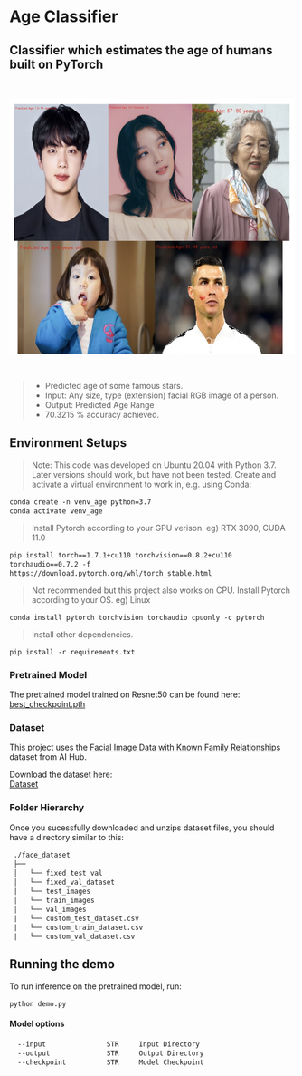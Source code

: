 # Age Classifier <br/> 
## Classifier which estimates the age of humans built on PyTorch <br/> 

<br/>
<p align= "center">
<img src="repo_img/output.png" width="600" height="450" />
</p>
<br/>

> - Predicted age of some famous stars. 
> - Input: Any size, type (extension) facial RGB image of a person. 
> - Output: Predicted Age Range
> - 70.3215 % accuracy achieved. 

## Environment Setups
> Note: This code was developed on Ubuntu 20.04 with Python 3.7. Later versions should work, but have not been tested.
Create and activate a virtual environment to work in, e.g. using Conda:

```
conda create -n venv_age python=3.7
conda activate venv_age
```

> Install Pytorch according to your GPU verison. eg) RTX 3090, CUDA 11.0 
```
pip install torch==1.7.1+cu110 torchvision==0.8.2+cu110 torchaudio==0.7.2 -f https://download.pytorch.org/whl/torch_stable.html
```
> Not recommended but this project also works on CPU. Install Pytorch according to your OS. eg) Linux
```
conda install pytorch torchvision torchaudio cpuonly -c pytorch
```

>Install other dependencies. 
```
pip install -r requirements.txt
```

### Pretrained Model 
The pretrained model trained on Resnet50 can be found here: <br/>
<a href="https://drive.google.com/file/d/1w0ktgUwAhtyAaGTP2NZkZqOSpfEcWF3p/view?usp=share_link">best_checkpoint.pth</a>

### Dataset
This project uses the <a href="https://aihub.or.kr/aihubdata/data/view.do?currMenu=115&topMenu=100&aihubDataSe=realm&dataSetSn=528">Facial Image Data with Known Family Relationships</a> dataset from AI Hub. 

Download the dataset here: <br/>
<a href="https://drive.google.com/file/d/1YOfavMsYwv21IQ19iDN3THppfhx4cM3n/view?usp=share_link"> Dataset</a>

### Folder Hierarchy
Once you sucessfully downloaded and unzips dataset files, you should have a directory similar to this:
   ```
    ./face_dataset
    ├── 
    │   └── fixed_test_val
    │   └── fixed_val_dataset
    |   └── test_images
    │   └── train_images
    │   └── val_images
    |   └── custom_test_dataset.csv
    |   └── custom_train_dataset.csv
    |   └── custom_val_dataset.csv
   ```
## Running the demo
To run inference on the pretrained model, run:
```
python demo.py
```
#### Model options
```
  --input               STR     Input Directory
  --output              STR     Output Directory
  --checkpoint          STR     Model Checkpoint                                    
```




